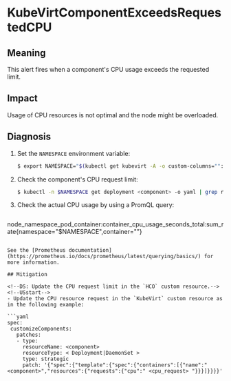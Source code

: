 # KubeVirtComponentExceedsRequestedCPU
<!-- Edited by apinnick, Nov 2022-->

## Meaning

This alert fires when a component's CPU usage exceeds the requested limit.

## Impact

Usage of CPU resources is not optimal and the node might be overloaded.

## Diagnosis

1. Set the `NAMESPACE` environment variable:

   ```bash
   $ export NAMESPACE="$(kubectl get kubevirt -A -o custom-columns="":.metadata.namespace)"
   ```

2. Check the component's CPU request limit:

   ```bash
   $ kubectl -n $NAMESPACE get deployment <component> -o yaml | grep requests: -A 2
   ```

3. Check the actual CPU usage by using a PromQL query:

   ```  
node_namespace_pod_container:container_cpu_usage_seconds_total:sum_rate{namespace="$NAMESPACE",container="<component>"}
   ```

See the [Prometheus documentation](https://prometheus.io/docs/prometheus/latest/querying/basics/) for more information.

## Mitigation

<!--DS: Update the CPU request limit in the `HCO` custom resource.-->
<!--USstart-->
- Update the CPU resource request in the `KubeVirt` custom resource as in the following example:

  ```yaml
  spec:
    customizeComponents:
      patches:
      - type:
        resourceName: <component>
        resourceType: < Deployment|DaemonSet >
        type: strategic
        patch: '{"spec":{"template":{"spec":{"containers":[{"name":"<component>","resources":{"requests":{"cpu":" <cpu_request> "}}}]}}}}'
  ```
<!--USend-->